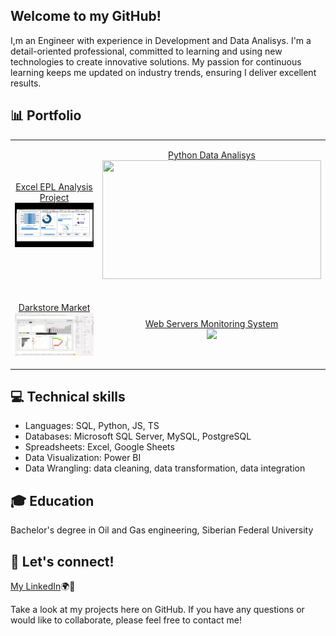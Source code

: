 ## Welcome to my GitHub!  
I,m an Engineer with experience in Development and Data Analisys. I'm a detail-oriented professional, committed to learning and using new technologies to create innovative solutions. 
My passion for continuous learning keeps me updated on industry trends, ensuring I deliver excellent results.

## 📊 Portfolio

|    |    |
|----------|---------|
| <p align="center">[Excel EPL Analysis Project](https://github.com/artemrudman/Excel_Project_Liverpool) <br> <img src="screenshots/DashBoard.gif" width="350"></p>| <p align="center">[Python Data Analisys](https://github.com/artemrudman/python_data_analysis) <br> <img src="screenshots/python.gif" width="350" height="190"> </p> |
| <p align="center">[Darkstore Market](https://github.com/artemrudman/Darkstore_market) <br> <img src="screenshots/2.gif" width="350"></p>| <p align="center">[Web Servers Monitoring System](https://github.com/artemrudman/Webservers_Project/) <br> <img src="screenshots/raw_data.gif" width="350"> </p>|

  
## 💻 Technical skills
- Languages: SQL, Python, JS, TS
- Databases: Microsoft SQL Server, MySQL, PostgreSQL
- Spreadsheets: Excel, Google Sheets
- Data Visualization: Power BI
- Data Wrangling: data cleaning, data transformation, data integration

## 🎓 Education
Bachelor's degree in Oil and Gas engineering, Siberian Federal University

## 📧 Let's connect!
[My LinkedIn](https://www.linkedin.com/in/artem-rudman/)🌍🚀

Take a look at my projects here on GitHub. If you have any questions or would like to collaborate, please feel free to contact me!
